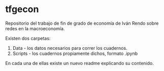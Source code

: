 # tfgecon
Repositorio del trabajo de fin de grado de economía de Iván Rendo sobre redes en la macroeconomía.
  
Existen dos carpetas:

  1. Data - los datos necesarios para correr los cuadernos.
  2. Scripts - los cuadernos propiamente dichos, formato .ipynb

En cada una de ellas existe un nuevo readme explicando su contenido.
